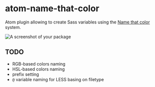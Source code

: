 # atom-name-that-color

Atom plugin allowing to create Sass variables using the [Name that color](http://chir.ag/projects/name-that-color/) system.

![A screenshot of your package](https://f.cloud.github.com/assets/69169/2290250/c35d867a-a017-11e3-86be-cd7c5bf3ff9b.gif)

## TODO
* RGB-based colors naming
* HSL-based colors naming
* prefix setting
* `@` variable naming for LESS basing on filetype
